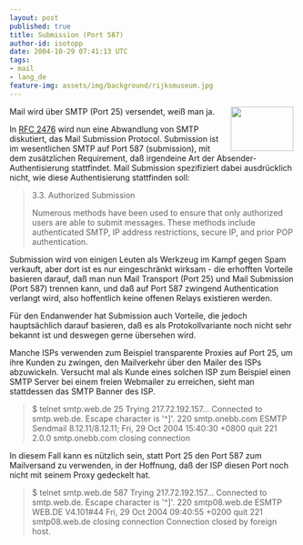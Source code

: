 ```yaml
---
layout: post
published: true
title: Submission (Port 587)
author-id: isotopp
date: 2004-10-29 07:41:13 UTC
tags:
- mail
- lang_de
feature-img: assets/img/background/rijksmuseum.jpg
---
```

<img width='110' height='78' border='0' hspace='5' align='right' src='/uploads/mail.serendipityThumb.gif' alt='' /> Mail wird über SMTP (Port 25) versendet, weiß man ja.

In <a href="http://www.ietf.org/rfc/rfc2476.txt">RFC 2476</a> wird nun eine Abwandlung von SMTP diskutiert, das Mail Submission Protocol. Submission ist im wesentlichen SMTP auf Port 587 (submission), mit dem zusätzlichen Requirement, daß irgendeine Art der Absender-Authentisierung stattfindet. Mail Submission spezifiziert dabei ausdrücklich nicht, wie diese Authentisierung stattfinden soll: <blockquote>3.3.  Authorized Submission

Numerous methods have been used to ensure that only authorized users are able to submit messages.  These methods include authenticated SMTP, IP address restrictions, secure IP, and prior POP authentication.</blockquote> Submission wird von einigen Leuten als Werkzeug im Kampf gegen Spam verkauft, aber dort ist es nur eingeschränkt wirksam - die erhofften Vorteile basieren darauf, daß man nun Mail Transport (Port 25) und Mail Submission (Port 587) trennen kann, und daß auf Port 587 zwingend Authentication verlangt wird, also hoffentlich keine offenen Relays existieren werden. 

Für den Endanwender hat Submission auch Vorteile, die jedoch hauptsächlich darauf basieren, daß es als Protokollvariante noch nicht sehr bekannt ist und deswegen gerne übersehen wird.
<br clear='all' />

Manche ISPs verwenden zum Beispiel transparente Proxies auf Port 25, um ihre Kunden zu zwingen, den Mailverkehr über den Mailer des ISPs abzuwickeln. Versucht mal als Kunde eines solchen ISP zum Beispiel einen SMTP Server bei einem freien Webmailer zu erreichen, sieht man stattdessen das SMTP Banner des ISP. <blockquote>$ telnet smtp.web.de 25
Trying 217.72.192.157...
Connected to smtp.web.de.
Escape character is '^]'.
220 smtp.onebb.com ESMTP Sendmail 8.12.11/8.12.11; Fri, 29 Oct 2004 15:40:30 +0800
quit
221 2.0.0 smtp.onebb.com closing connection</blockquote> In diesem Fall kann es nützlich sein, statt Port 25 den Port 587 zum Mailversand zu verwenden, in der Hoffnung, daß der ISP diesen Port noch nicht mit seinem Proxy gedeckelt hat. <blockquote>$ telnet smtp.web.de 587
Trying 217.72.192.157...
Connected to smtp.web.de.
Escape character is '^]'.
220 smtp08.web.de ESMTP WEB.DE V4.101#44 Fri, 29 Oct 2004 09:40:55 +0200
quit
221 smtp08.web.de closing connection
Connection closed by foreign host.</blockquote>
